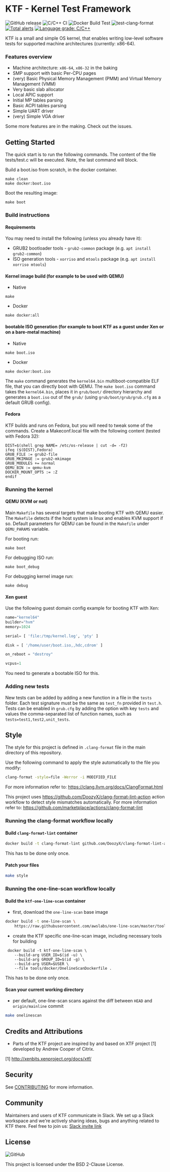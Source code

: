 # KTF - Kernel Test Framework

![GitHub release](https://img.shields.io/github/v/release/awslabs/ktf)
![C/C++ CI](https://github.com/awslabs/ktf/workflows/C/C++%20CI/badge.svg?branch=mainline)
![Docker Build Test](https://github.com/awslabs/ktf/workflows/Docker%20Build%20Test/badge.svg)
![test-clang-format](https://github.com/awslabs/ktf/workflows/test-clang-format/badge.svg?branch=mainline&event=push)
[![Total alerts](https://img.shields.io/lgtm/alerts/g/awslabs/ktf.svg?logo=lgtm&logoWidth=18)](https://lgtm.com/projects/g/awslabs/ktf/alerts/)
[![Language grade: C/C++](https://img.shields.io/lgtm/grade/cpp/g/awslabs/ktf.svg?logo=lgtm&logoWidth=18)](https://lgtm.com/projects/g/awslabs/ktf/context:cpp)

KTF is a small and simple OS kernel, that enables writing low-level software tests for supported machine architectures (currently: x86-64).

### Features overview

* Machine architecture: `x86-64`, `x86-32` in the baking
* SMP support with basic Per-CPU pages
* (very) Basic Physical Memory Management (PMM) and Virtual Memory Management (VMM)
* Very basic slab allocator
* Local APIC support
* Initial MP tables parsing
* Basic ACPI tables parsing
* Simple UART driver
* (very) Simple VGA driver

Some more features are in the making. Check out the issues.

## Getting Started

The quick start is to run the following commands. The content of the file tests/test.c
will be executed. Note, the last command will block.

Build a boot.iso from scratch, in the docker container.

```
make clean
make docker:boot.iso
```

Boot the resulting image:

```
make boot
```

### Build instructions

#### Requirements

You may need to install the following (unless you already have it):
* GRUB2 bootloader tools - `grub2-common` package (e.g. `apt install grub2-common`)
* ISO generation tools - `xorriso` and `mtools` package (e.g. `apt install xorriso mtools`)

#### Kernel image build (for example to be used with QEMU)

* Native
```
make
```

* Docker

```
make docker:all
```

#### bootable ISO generation (for example to boot KTF as a guest under Xen or on a bare-metal machine)

* Native
```
make boot.iso
```

* Docker

```
make docker:boot.iso
```

The `make` command generates the `kernel64.bin` multiboot-compatible ELF file, that you can directly boot with QEMU.
The `make boot.iso` command takes the `kernel64.bin`, places it in `grub/boot/` directory hierarchy and generates a `boot.iso`
out of the `grub/` (using `grub/boot/grub/grub.cfg` as a default GRUB config).

#### Fedora

KTF builds and runs on Fedora, but you will need to tweak some of the commands. Create a Makeconf.local file with the
following content (tested with Fedora 32):

```
DIST=$(shell grep NAME= /etc/os-release | cut -d= -f2)
ifeq ($(DIST),Fedora)
GRUB_FILE := grub2-file
GRUB_MKIMAGE := grub2-mkimage
GRUB_MODULES += normal
QEMU_BIN := qemu-kvm
DOCKER_MOUNT_OPTS := :Z
endif
```

### Running the kernel

#### QEMU (KVM or not)

Main `Makefile` has several targets that make booting KTF with QEMU easier. The `Makefile` detects if the host system is linux and enables KVM support if so.
Default parameters for QEMU can be found in the `Makefile` under `QEMU_PARAMS` variable.

For booting run:
```
make boot
```

For debugging ISO run:
```
make boot_debug
```

For debugging kernel image run:
```
make debug
```

#### Xen guest

Use the following guest domain config example for booting KTF with Xen:
```python
name="kernel64"
builder="hvm"
memory=1024

serial= [ 'file:/tmp/kernel.log', 'pty' ]

disk = [ '/home/user/boot.iso,,hdc,cdrom' ]

on_reboot = "destroy"

vcpus=1
```

You need to generate a bootable ISO for this.

### Adding new tests

New tests can be added by adding a new function in a file in the `tests` folder. Each test signature must
be the same as `test_fn` provided in `test.h`. Tests can be enabled in `grub.cfg` by adding the option with key `tests` and values
the comma-separated list of function names, such as `tests=test1,test2,unit_tests`.

## Style

The style for this project is defined in `.clang-format` file in the main directory of this repository.

Use the following command to apply the style automatically to the file you modify:

```bash
clang-format -style=file -Werror -i MODIFIED_FILE
```

For more information refer to: https://clang.llvm.org/docs/ClangFormat.html

This project uses https://github.com/DoozyX/clang-format-lint-action action workflow to detect style mismatches automatically.
For more information refer to: https://github.com/marketplace/actions/clang-format-lint

### Running the clang-format workflow locally

#### Build `clang-format-lint` container

```bash
docker build -t clang-format-lint github.com/DoozyX/clang-format-lint-action
```

This has to be done only once.

#### Patch your files

```bash
make style
```

### Running the one-line-scan workflow locally

#### Build the `ktf-one-line-scan` container

* first, download the `one-line-scan` base image
```bash
docker build -t one-line-scan \
    https://raw.githubusercontent.com/awslabs/one-line-scan/master/tools/Dockerfile
```

* create the KTF specific one-line-scan image, including necessary tools for building
```
 docker build -t ktf-one-line-scan \
    --build-arg USER_ID=$(id -u) \
    --build-arg GROUP_ID=$(id -g) \
    --build-arg USER=$USER \
    --file tools/docker/OnelineScanDockerfile .
```

This has to be done only once.

#### Scan your current working directory

* per default, one-line-scan scans against the diff between `HEAD` and `origin/mainline` commit

```bash
make onelinescan
```

## Credits and Attributions

* Parts of the KTF project are inspired by and based on XTF project [1] developed by Andrew Cooper of Citrix.

[1] http://xenbits.xenproject.org/docs/xtf/

## Security

See [CONTRIBUTING](CONTRIBUTING.md#security-issue-notifications) for more information.

## Community

Maintainers and users of KTF communicate in Slack. We set up a Slack workspace
and we're actively sharing ideas, bugs and anything related to KTF there. Feel free to join us:
[Slack invite link](https://join.slack.com/t/ktfhq/shared_invite/zt-x48h3oy9-vPEN9_b3lmY93v9QpV5LRw)

## License

![GitHub](https://img.shields.io/github/license/awslabs/ktf)

This project is licensed under the BSD 2-Clause License.

